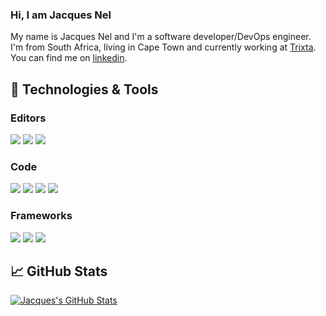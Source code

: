 ### Hi, I am Jacques Nel

My name is Jacques Nel and I'm a software developer/DevOps engineer. I'm from South Africa, living in Cape Town and currently working at [Trixta](https://www.trixta.com/). You can find me on [linkedin](https://www.linkedin.com/in/jacques-nel-5b643020/).

## 🔧 Technologies & Tools
### Editors
![](https://img.shields.io/badge/IntelliJ_IDEA-informational?style=for-the-badge&logo=intellij-idea&logoColor=white&color=2bbc8a)
![](https://img.shields.io/badge/Visual_studio-informational?style=for-the-badge&logo=visual-studio&logoColor=white&color=2bbc8a)
![](https://img.shields.io/badge/Visual_studio_Code-informational?style=for-the-badge&logo=visual-studio-code&logoColor=white&color=2bbc8a)

### Code
![](https://img.shields.io/badge/Python-informational?style=for-the-badge&logo=python&logoColor=white&color=2bbc8a)
![](https://img.shields.io/badge/JavaScript-informational?style=for-the-badge&logo=javascript&logoColor=white&color=2bbc8a)
![](https://img.shields.io/badge/Elixir-informational?style=for-the-badge&logo=elixir&logoColor=white&color=2bbc8a)
![](https://img.shields.io/badge/C_Sharp-informational?style=for-the-badge&logo=c-sharp&logoColor=white&color=2bbc8a)

### Frameworks
![](https://img.shields.io/badge/React-informational?style=for-the-badge&logo=react&logoColor=white&color=2bbc8a)
![](https://img.shields.io/badge/node_js-informational?style=for-the-badge&logo=node-js&logoColor=white&color=2bbc8a)
![](https://img.shields.io/badge/.NET-informational?style=for-the-badge&logo=.net&logoColor=white&color=2bbc8a)
## &#x1f4c8; GitHub Stats

<a href="https://github.com/jacqueswho/jacqueswho">
  <img align="center" src="https://github-readme-stats.vercel.app/api?username=jacqueswho&show_icons=true&line_height=27&count_private=true&title_color=ffffff&text_color=c9cacc&icon_color=2bbc8a&bg_color=1d1f21" alt="Jacques's GitHub Stats" />
</a>


<!--
**jacqueswho/jacqueswho** is a ✨ _special_ ✨ repository because its `README.md` (this file) appears on your GitHub profile.

Here are some ideas to get you started:

- 🔭 I’m currently working with Trixta on React Projects
- 🌱 I’m currently learning ...
- 👯 I’m looking to collaborate on ...
- 🤔 I’m looking for help with ...
- 💬 Ask me about ...
- 📫 How to reach me: ...
- 😄 Pronouns: ...
- ⚡ Fun fact: ...
-->
